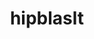 ---
title: "hipblaslt"
layout: cache
categories: [package, develop]
meta: {"compilers": ["gcc@=11.4.0"], "num_specs": 8, "num_specs_by_stack": {"e4s": 8, "root": 8}, "oss": ["ubuntu22.04"], "platforms": ["linux"], "stacks": ["e4s", "root"], "targets": ["x86_64_v3"], "versions": ["6.3.1", "6.3.2"]}
spec_details: [{"compiler": "gcc@=11.4.0", "hash": "5mrm7ztlzgixvkbjkpdcqa3zipyvd6vd", "os": "ubuntu22.04", "platform": "linux", "size": "-", "stacks": ["e4s", "root"], "target": "x86_64_v3", "variants": ["amdgpu_target=auto", "~asan", "build_system=cmake", "build_type=Release", "generator=make", "~ipo", "patches=c58195d"], "versions": ["6.3.2"]}, {"compiler": "gcc@=11.4.0", "hash": "6ocep2hfulkuxzn2jz6l7s2yrfn3qikg", "os": "ubuntu22.04", "platform": "linux", "size": "-", "stacks": ["e4s", "root"], "target": "x86_64_v3", "variants": ["amdgpu_target=auto", "~asan", "build_system=cmake", "build_type=Release", "generator=make", "~ipo", "patches=c58195d"], "versions": ["6.3.2"]}, {"compiler": "gcc@=11.4.0", "hash": "7j4psth3eqz7wszw552eqs5envk5h5x3", "os": "ubuntu22.04", "platform": "linux", "size": "-", "stacks": ["e4s", "root"], "target": "x86_64_v3", "variants": ["amdgpu_target=auto", "~asan", "build_system=cmake", "build_type=Release", "generator=make", "~ipo", "patches=c58195d"], "versions": ["6.3.2"]}, {"compiler": "gcc@=11.4.0", "hash": "a6nbvz4iwivewf2lcwyucbl5s5xumq4n", "os": "ubuntu22.04", "platform": "linux", "size": "-", "stacks": ["e4s", "root"], "target": "x86_64_v3", "variants": ["amdgpu_target=auto", "~asan", "build_system=cmake", "build_type=Release", "generator=make", "~ipo", "patches=c58195d"], "versions": ["6.3.2"]}, {"compiler": "gcc@=11.4.0", "hash": "bsdvmdfzhasroqudyjiaeqkmtuzd5gok", "os": "ubuntu22.04", "platform": "linux", "size": "-", "stacks": ["e4s", "root"], "target": "x86_64_v3", "variants": ["amdgpu_target=auto", "~asan", "build_system=cmake", "build_type=Release", "generator=make", "~ipo", "patches=c58195d"], "versions": ["6.3.2"]}, {"compiler": "gcc@=11.4.0", "hash": "majrdc3ieos55dof3oysxctfnmch25q3", "os": "ubuntu22.04", "platform": "linux", "size": "-", "stacks": ["e4s", "root"], "target": "x86_64_v3", "variants": ["amdgpu_target=auto", "~asan", "build_system=cmake", "build_type=Release", "generator=make", "~ipo", "patches=c58195d"], "versions": ["6.3.2"]}, {"compiler": "gcc@=11.4.0", "hash": "mu6magxayei22i4teb6x5knjiqnny5ic", "os": "ubuntu22.04", "platform": "linux", "size": "-", "stacks": ["e4s", "root"], "target": "x86_64_v3", "variants": ["amdgpu_target=auto", "~asan", "build_system=cmake", "build_type=Release", "generator=make", "~ipo", "patches=c58195d"], "versions": ["6.3.1"]}, {"compiler": "gcc@=11.4.0", "hash": "tzfdihiiqru3fqiy3rwk42q2pxj6hp7w", "os": "ubuntu22.04", "platform": "linux", "size": "-", "stacks": ["e4s", "root"], "target": "x86_64_v3", "variants": ["amdgpu_target=auto", "~asan", "build_system=cmake", "build_type=Release", "generator=make", "~ipo", "patches=c58195d"], "versions": ["6.3.1"]}]
---